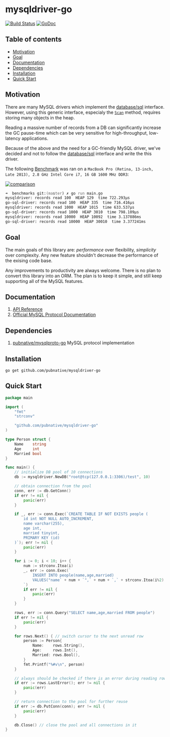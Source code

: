 # mysqldriver-go
[![Build Status](https://travis-ci.org/pubnative/mysqldriver-go.svg?branch=master)](https://travis-ci.org/pubnative/mysqldriver-go)
[![GoDoc](https://godoc.org/github.com/pubnative/mysqldriver-go?status.svg)](https://godoc.org/github.com/pubnative/mysqldriver-go)

## Table of contents

- [Motivation](#motivation)
- [Goal](#goal)
- [Documentation](#documentation)
- [Dependencies](#dependencies)
- [Installation](#installation)
- [Quick Start](#quick-start)

## Motivation
There are many MySQL drivers which implement the [database/sql](https://golang.org/pkg/database/sql/) interface.
However, using this generic interface, especialy the [`Scan`](https://golang.org/pkg/database/sql/#Row.Scan) method, requires storing many objects in the heap. 

Reading a massive number of records from a DB can significantly increase the GC pause-time which can be very sensitive for high-throughput, low-latency applications. 

Because of the above and the need for a GC-friendly MySQL driver, we've decided and not to follow the [database/sql](https://golang.org/pkg/database/sql/) interface and write the this driver.

The following [Benchmark](https://github.com/pubnative/mysqldriver-go/blob/master/benchmarks/main.go) was ran on a `MacBook Pro (Retina, 13-inch, Late 2013), 2.8 GHz Intel Core i7, 16 GB 1600 MHz DDR3`:

[![comparison](https://cloud.githubusercontent.com/assets/296795/12074709/9dbf19a2-b162-11e5-8dd0-a973b57895b0.png)](https://jsfiddle.net/zs83oze6/1/)
```zsh
➜  benchmarks git:(master) ✗ go run main.go 
mysqldriver: records read 100  HEAP 129  time 722.293µs
go-sql-driver: records read 100  HEAP 335  time 716.416µs
mysqldriver: records read 1000  HEAP 1015  time 633.537µs
go-sql-driver: records read 1000  HEAP 3010  time 798.109µs
mysqldriver: records read 10000  HEAP 10092  time 3.137886ms
go-sql-driver: records read 10000  HEAP 30010  time 3.377241ms
```

## Goal
The main goals of this library are: *performance* over flexibility, *simplicity* over complexity. Any new feature shouldn't decrease the performance of the exising code base. 

Any improvements to productivity are always welcome. There is no plan to convert this library into an ORM. The plan is to keep it simple, and still keep supporting all of the MySQL features.

## Documentation
1. [API Reference](https://godoc.org/github.com/pubnative/mysqldriver-go)
2. [Official MySQL Protocol Documentation](https://dev.mysql.com/doc/internals/en/client-server-protocol.html)

## Dependencies
1. [pubnative/mysqlproto-go](https://github.com/pubnative/mysqlproto-go) MySQL protocol implementation

## Installation
`go get github.com/pubnative/mysqldriver-go`

## Quick Start
```go
package main

import (
	"fmt"
	"strconv"

	"github.com/pubnative/mysqldriver-go"
)

type Person struct {
	Name    string
	Age     int
	Married bool
}

func main() {
	// initialize DB pool of 10 connections
	db := mysqldriver.NewDB("root@tcp(127.0.0.1:3306)/test", 10)

	// obtain connection from the pool
	conn, err := db.GetConn()
	if err != nil {
		panic(err)
	}

	if _, err := conn.Exec(`CREATE TABLE IF NOT EXISTS people (
        id int NOT NULL AUTO_INCREMENT,
    	name varchar(255),
    	age int,
        married tinyint,
        PRIMARY KEY (id)
    )`); err != nil {
		panic(err)
	}

	for i := 0; i < 10; i++ {
		num := strconv.Itoa(i)
		_, err := conn.Exec(`
            INSERT INTO people(name,age,married) 
            VALUES("name` + num + `",` + num + `,` + strconv.Itoa(i%2) + `)
        `)
		if err != nil {
			panic(err)
		}
	}

	rows, err := conn.Query("SELECT name,age,married FROM people")
	if err != nil {
		panic(err)
	}

	for rows.Next() { // switch cursor to the next unread row
		person := Person{
			Name:    rows.String(),
			Age:     rows.Int(),
			Married: rows.Bool(),
		}
		fmt.Printf("%#v\n", person)
	}

	// always should be checked if there is an error during reading rows
	if err := rows.LastError(); err != nil {
		panic(err)
	}

	// return connection to the pool for further reuse
	if err := db.PutConn(conn); err != nil {
		panic(err)
	}

	db.Close() // close the pool and all connections in it
}
```
